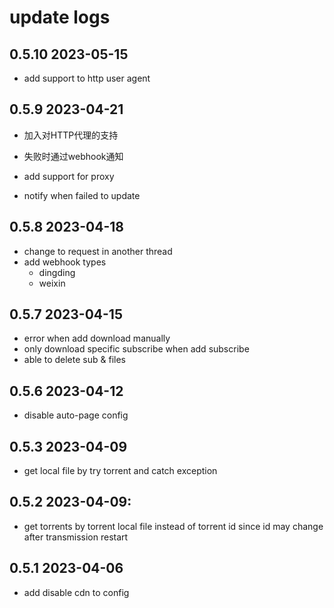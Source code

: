 # update logs

## 0.5.10 2023-05-15

- add support to http user agent

## 0.5.9 2023-04-21

- 加入对HTTP代理的支持
- 失败时通过webhook通知

- add support for proxy
- notify when failed to update

## 0.5.8 2023-04-18

- change to request in another thread
- add webhook types
  - dingding
  - weixin

## 0.5.7 2023-04-15

- error when add download manually
- only download specific subscribe when add subscribe
- able to delete sub & files

## 0.5.6 2023-04-12

- disable auto-page config

## 0.5.3 2023-04-09

- get local file by try torrent and catch exception


## 0.5.2 2023-04-09:

- get torrents by torrent local file instead of torrent id since id may change after transmission restart

## 0.5.1 2023-04-06

- add disable cdn to config

